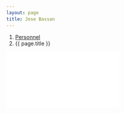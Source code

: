 ```yaml
---
layout: page
title: Jose Bassan
---
```


<ol class="breadcrumb">
    <li><a href="{{site.baseurl}}/personnel/">Personnel</a></li>
    <li class="active">{{ page.title }}</li>
</ol>

![Jose Bassan Info](resume.pdf)
